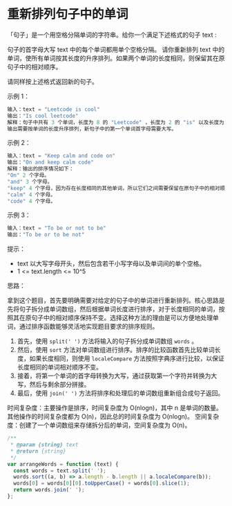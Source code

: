 # 重新排列句子中的单词

「句子」是一个用空格分隔单词的字符串。给你一个满足下述格式的句子 text :

句子的首字母大写
text 中的每个单词都用单个空格分隔。
请你重新排列 text 中的单词，使所有单词按其长度的升序排列。如果两个单词的长度相同，则保留其在原句子中的相对顺序。

请同样按上述格式返回新的句子。

示例 1：

```javascript
输入：text = "Leetcode is cool"
输出："Is cool leetcode"
解释：句子中共有 3 个单词，长度为 8 的 "Leetcode" ，长度为 2 的 "is" 以及长度为 4 的 "cool" 。
输出需要按单词的长度升序排列，新句子中的第一个单词首字母需要大写。
```

示例 2：

```javascript
输入：text = "Keep calm and code on"
输出："On and keep calm code"
解释：输出的排序情况如下：
"On" 2 个字母。
"and" 3 个字母。
"keep" 4 个字母，因为存在长度相同的其他单词，所以它们之间需要保留在原句子中的相对顺序。
"calm" 4 个字母。
"code" 4 个字母。
```

示例 3：

```javascript
输入：text = "To be or not to be"
输出："To be or to be not"
```

提示：

- text 以大写字母开头，然后包含若干小写字母以及单词间的单个空格。
- 1 <= text.length <= 10^5

思路：

拿到这个题目，首先要明确需要对给定的句子中的单词进行重新排列。核心思路是先将句子拆分成单词数组，然后根据单词长度进行排序，对于长度相同的单词，按照其在原句子中的相对顺序保持不变。选择这种方法的理由是可以方便地处理单词，通过排序函数能够灵活地实现题目要求的排序规则。

1. 首先，使用 `split(' ')` 方法将输入的句子拆分成单词数组 `words` 。
2. 然后，使用 `sort` 方法对单词数组进行排序。排序的比较函数首先比较单词长度，如果长度相同，则使用 `localeCompare` 方法按照字典序进行比较，以保证长度相同的单词相对顺序不变。
3. 接着，将第一个单词的首字母转换为大写，通过获取第一个字符并转换为大写，然后与剩余部分拼接。
4. 最后，使用 `join(' ')` 方法将排序和处理后的单词数组重新组合成句子返回。

时间复杂度：主要操作是排序，时间复杂度为 O(nlogn)，其中 n 是单词的数量。其他操作的时间复杂度都为 O(n)，因此总的时间复杂度为 O(nlogn)。
空间复杂度：创建了一个单词数组来存储拆分后的单词，空间复杂度为 O(n)。

```javascript
/**
 * @param {string} text
 * @return {string}
 */
var arrangeWords = function (text) {
  const words = text.split(' ');
  words.sort((a, b) => a.length - b.length || a.localeCompare(b));
  words[0] = words[0][0].toUpperCase() + words[0].slice(1);
  return words.join(' ');
};
```
